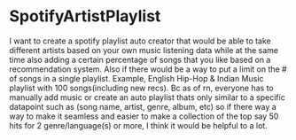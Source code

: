 # SpotifyArtistPlaylist
I want to create a spotify playlist auto creator that would be able to take different artists based on your own music listening data while at the same time also adding a certain percentage of songs that you  like based on a recommendation system. Also if there would be a way to put a limit on the # of songs in a single playlist. Example, English Hip-Hop & Indian Music playlist  with 100 songs(including new recs).  Bc as of rn, everyone has to manually add music or create an auto playlist thats only similar to a specific datapoint such as (song name, artist, genre, album, etc) so if there way a way to make it seamless and easier to make a collection of the top say 50 hits for 2 genre/language(s) or more, I think it would be helpful to a lot.

